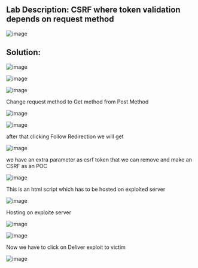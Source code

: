 ## Lab Description: CSRF where token validation depends on request method 

![image](https://github.com/jayshah17/PortSwiggerLabs/assets/76842630/17af89a3-64ea-4cc8-b835-b16c947c29eb)

## Solution:

![image](https://github.com/jayshah17/PortSwiggerLabs/assets/76842630/709b454a-969d-405a-a051-163cebe0c3c1)

![image](https://github.com/jayshah17/PortSwiggerLabs/assets/76842630/dae37d88-4e62-4d35-a401-1f76fa3316cc)

![image](https://github.com/jayshah17/PortSwiggerLabs/assets/76842630/68aa73a0-2f52-4ba0-a7a6-b9046a707cc9)

Change request method to Get method from Post Method 

![image](https://github.com/jayshah17/PortSwiggerLabs/assets/76842630/3a0efa50-9c97-4786-b4f9-7ad88db4b289)

![image](https://github.com/jayshah17/PortSwiggerLabs/assets/76842630/a2e8cd08-1717-4dbb-a26b-bacc911c1b8d)

after that clicking Follow Redirection we will get

![image](https://github.com/jayshah17/PortSwiggerLabs/assets/76842630/ce4ef119-3cfa-454d-833a-da91ad94cd3b)

we have an extra parameter as csrf token that we can remove and make an CSRF as an POC

![image](https://github.com/jayshah17/PortSwiggerLabs/assets/76842630/2ff48836-f2a0-437a-9546-91f648f39fa5)

This is an html script which has to be hosted on exploited server

![image](https://github.com/jayshah17/PortSwiggerLabs/assets/76842630/9f19e237-efcb-4dc2-b2c7-227f77ebf079)

Hosting on exploite server 

![image](https://github.com/jayshah17/PortSwiggerLabs/assets/76842630/775a7d69-8ca3-4b8a-9ec4-133a01bc27d2)

![image](https://github.com/jayshah17/PortSwiggerLabs/assets/76842630/0d64ca23-b4f2-4cfa-9601-74d405a138e4)

Now we have to click on Deliver exploit to victim

![image](https://github.com/jayshah17/PortSwiggerLabs/assets/76842630/bd833ab6-8857-4d36-8806-1df3f394c77f)

